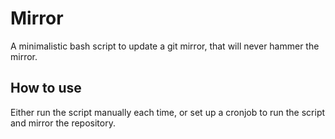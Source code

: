 # Mirror

A minimalistic bash script to update a git mirror, that will never hammer the mirror.

## How to use

Either run the script manually each time, or set up a cronjob to run the script and mirror the repository.
